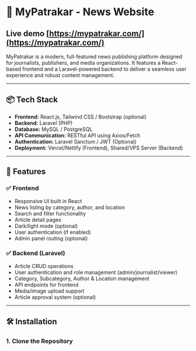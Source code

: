 # 📰 MyPatrakar - News Website
## Live demo [https://mypatrakar.com/](https://mypatrakar.com/)

MyPatrakar is a modern, full-featured news publishing platform designed for journalists, publishers, and media organizations. It features a React-based frontend and a Laravel-powered backend to deliver a seamless user experience and robust content management.

---

## 📦 Tech Stack

- **Frontend:** React.js, Tailwind CSS / Bootstrap (optional)
- **Backend:** Laravel (PHP)
- **Database:** MySQL / PostgreSQL
- **API Communication:** RESTful API using Axios/Fetch
- **Authentication:** Laravel Sanctum / JWT (Optional)
- **Deployment:** Vercel/Netlify (Frontend), Shared/VPS Server (Backend)

---

## 🚀 Features

### ✅ Frontend

- Responsive UI built in React
- News listing by category, author, and location
- Search and filter functionality
- Article detail pages
- Dark/light mode (optional)
- User authentication (if enabled)
- Admin panel routing (optional)

### ✅ Backend (Laravel)

- Article CRUD operations
- User authentication and role management (admin/journalist/viewer)
- Category, Subcategory, Author & Location management
- API endpoints for frontend
- Media/image upload support
- Article approval system (optional)

---

## 🛠️ Installation

### 1. Clone the Repository

